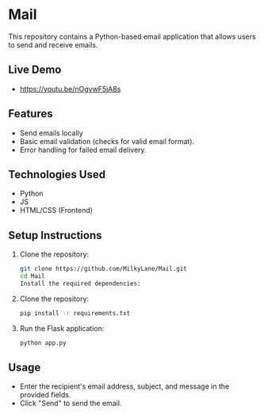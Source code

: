 # Mail

This repository contains a Python-based email application that allows users to send and receive emails. 

## Live Demo
- https://youtu.be/nOgvwF5jA8s
## Features
- Send emails locally
- Basic email validation (checks for valid email format).
- Error handling for failed email delivery.

## Technologies Used
- Python
- JS
- HTML/CSS (Frontend)

## Setup Instructions
1. Clone the repository:
   ```bash
   git clone https://github.com/MilkyLane/Mail.git
   cd Mail
   Install the required dependencies:
2. Clone the repository:
   ```bash
   pip install -r requirements.txt
3. Run the Flask application:
     ```bash
   python app.py

## Usage
- Enter the recipient's email address, subject, and message in the provided fields.
- Click "Send" to send the email.
